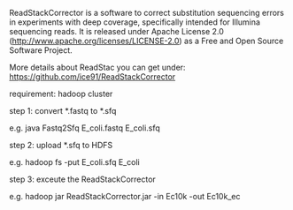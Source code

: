 ReadStackCorrector is a software to correct substitution sequencing errors in experiments with deep coverage, specifically intended for Illumina sequencing reads. It is released under Apache License 2.0 (http://www.apache.org/licenses/LICENSE-2.0) as a Free and Open Source Software Project.

More details about ReadStac you can get under: https://github.com/ice91/ReadStackCorrector

requirement: hadoop cluster


step 1: convert *.fastq to *.sfq

e.g. java Fastq2Sfq E_coli.fastq E_coli.sfq


step 2: upload *.sfq to HDFS

e.g. hadoop fs -put E_coli.sfq E_coli


step 3: exceute the ReadStackCorrector

e.g. hadoop jar ReadStackCorrector.jar -in Ec10k -out Ec10k_ec
